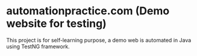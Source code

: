 # automationpractice.com (Demo website for testing)

This project is for self-learning purpose, a demo web is automated in Java using TestNG framework.

